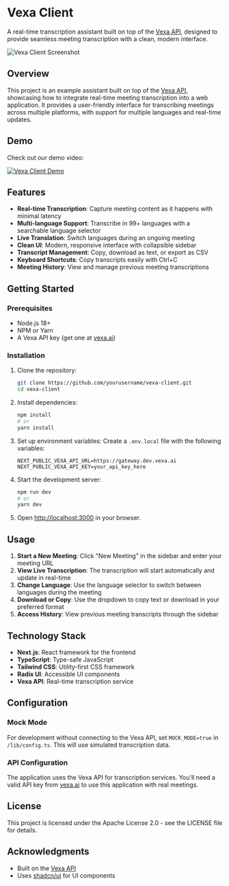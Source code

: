 # Vexa Client

A real-time transcription assistant built on top of the [Vexa API](https://github.com/Vexa-ai/vexa), designed to provide seamless meeting transcription with a clean, modern interface.

![Vexa Client Screenshot](docs/screenshot.png)

## Overview

This project is an example assistant built on top of the [Vexa API](https://github.com/Vexa-ai/vexa), showcasing how to integrate real-time meeting transcription into a web application. It provides a user-friendly interface for transcribing meetings across multiple platforms, with support for multiple languages and real-time updates.

## Demo

Check out our demo video:

[![Vexa Client Demo](https://img.youtube.com/vi/bA_4DVDO_KM/0.jpg)](https://www.youtube.com/watch?v=bA_4DVDO_KM)

## Features

- **Real-time Transcription**: Capture meeting content as it happens with minimal latency
- **Multi-language Support**: Transcribe in 99+ languages with a searchable language selector
- **Live Translation**: Switch languages during an ongoing meeting
- **Clean UI**: Modern, responsive interface with collapsible sidebar
- **Transcript Management**: Copy, download as text, or export as CSV
- **Keyboard Shortcuts**: Copy transcripts easily with Ctrl+C
- **Meeting History**: View and manage previous meeting transcriptions

## Getting Started

### Prerequisites

- Node.js 18+
- NPM or Yarn
- A Vexa API key (get one at [vexa.ai](https://vexa.ai))

### Installation

1. Clone the repository:
   ```bash
   git clone https://github.com/yourusername/vexa-client.git
   cd vexa-client
   ```

2. Install dependencies:
   ```bash
   npm install
   # or
   yarn install
   ```

3. Set up environment variables:
   Create a `.env.local` file with the following variables:
   ```
   NEXT_PUBLIC_VEXA_API_URL=https://gateway.dev.vexa.ai
   NEXT_PUBLIC_VEXA_API_KEY=your_api_key_here
   ```

4. Start the development server:
   ```bash
   npm run dev
   # or
   yarn dev
   ```

5. Open [http://localhost:3000](http://localhost:3000) in your browser.

## Usage

1. **Start a New Meeting**: Click "New Meeting" in the sidebar and enter your meeting URL
2. **View Live Transcription**: The transcription will start automatically and update in real-time
3. **Change Language**: Use the language selector to switch between languages during the meeting
4. **Download or Copy**: Use the dropdown to copy text or download in your preferred format
5. **Access History**: View previous meeting transcripts through the sidebar

## Technology Stack

- **Next.js**: React framework for the frontend
- **TypeScript**: Type-safe JavaScript
- **Tailwind CSS**: Utility-first CSS framework
- **Radix UI**: Accessible UI components
- **Vexa API**: Real-time transcription service

## Configuration

### Mock Mode

For development without connecting to the Vexa API, set `MOCK_MODE=true` in `/lib/config.ts`. This will use simulated transcription data.

### API Configuration

The application uses the Vexa API for transcription services. You'll need a valid API key from [vexa.ai](https://vexa.ai) to use this application with real meetings.

## License

This project is licensed under the Apache License 2.0 - see the LICENSE file for details.

## Acknowledgments

- Built on the [Vexa API](https://github.com/Vexa-ai/vexa)
- Uses [shadcn/ui](https://ui.shadcn.com/) for UI components 